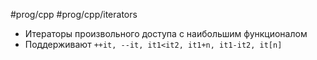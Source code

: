 #prog/cpp #prog/cpp/iterators

- Итераторы произвольного доступа с наибольшим функционалом
- Поддерживают `++it, --it, it1<it2, it1+n, it1-it2, it[n]`
